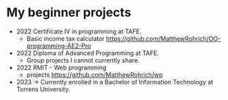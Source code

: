 
# My beginner projects #

- 2022 Certificate IV in programming at TAFE. 
  - Basic income tax calculator https://github.com/MatthewRohrich/OO-programming-AE2-Pro
- 2022 Diploma of Advanced Programming at TAFE.
  - Group projects I cannot currently share.
- 2022 RMIT - Web programming 
  - projects https://github.com/MatthewRohrich/wp
- 2023 -> Currently enrolled in a Bachelor of Information Technology at Torrens University.

<!---
MatthewRohrich/MatthewRohrich is a ✨ special ✨ repository because its `README.md` (this file) appears on your GitHub profile.
You can click the Preview link to take a look at your changes.
--->
